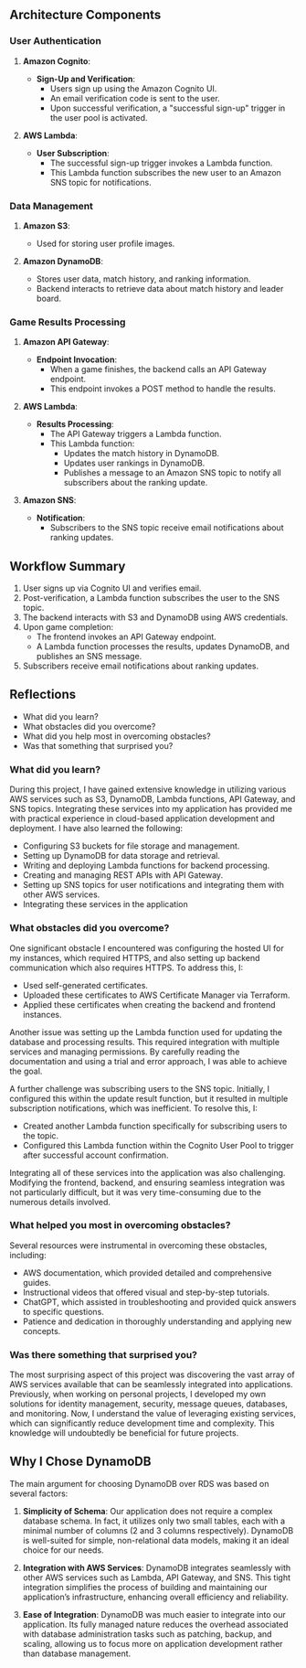 ## Architecture Components

### User Authentication

1. **Amazon Cognito**: 
    - **Sign-Up and Verification**: 
        - Users sign up using the Amazon Cognito UI.
        - An email verification code is sent to the user.
        - Upon successful verification, a "successful sign-up" trigger in the user pool is activated.

2. **AWS Lambda**:
    - **User Subscription**: 
        - The successful sign-up trigger invokes a Lambda function.
        - This Lambda function subscribes the new user to an Amazon SNS topic for notifications.

### Data Management

1. **Amazon S3**:
    - Used for storing user profile images.
    
2. **Amazon DynamoDB**:
    - Stores user data, match history, and ranking information.
    - Backend interacts to retrieve data about match history and leader board.

### Game Results Processing

1. **Amazon API Gateway**:
    - **Endpoint Invocation**:
        - When a game finishes, the backend calls an API Gateway endpoint.
        - This endpoint invokes a POST method to handle the results.

2. **AWS Lambda**:
    - **Results Processing**:
        - The API Gateway triggers a Lambda function.
        - This Lambda function:
            - Updates the match history in DynamoDB.
            - Updates user rankings in DynamoDB.
            - Publishes a message to an Amazon SNS topic to notify all subscribers about the ranking update.

3. **Amazon SNS**:
    - **Notification**:
        - Subscribers to the SNS topic receive email notifications about ranking updates.

## Workflow Summary

1. User signs up via Cognito UI and verifies email.
2. Post-verification, a Lambda function subscribes the user to the SNS topic.
3. The backend interacts with S3 and DynamoDB using AWS credentials.
4. Upon game completion:
    - The frontend invokes an API Gateway endpoint.
    - A Lambda function processes the results, updates DynamoDB, and publishes an SNS message.
5. Subscribers receive email notifications about ranking updates.

## Reflections

- What did you learn?
- What obstacles did you overcome?
- What did you help most in overcoming obstacles?
- Was that something that surprised you?

### What did you learn?
During this project, I have gained extensive knowledge in utilizing various AWS services such as S3, DynamoDB, Lambda functions, API Gateway, and SNS topics. Integrating these services into my application has provided me with practical experience in cloud-based application development and deployment. I have also learned the following:
- Configuring S3 buckets for file storage and management.
- Setting up DynamoDB for data storage and retrieval.
- Writing and deploying Lambda functions for backend processing.
- Creating and managing REST APIs with API Gateway.
- Setting up SNS topics for user notifications and integrating them with other AWS services.
- Integrating these services in the application

### What obstacles did you overcome?
One significant obstacle I encountered was configuring the hosted UI for my instances, which required HTTPS, and also setting up backend communication which also requires HTTPS. To address this, I:
- Used self-generated certificates.
- Uploaded these certificates to AWS Certificate Manager via Terraform.
- Applied these certificates when creating the backend and frontend instances.

Another issue was setting up the Lambda function used for updating the database and processing results. This required integration with multiple services and managing permissions. By carefully reading the documentation and using a trial and error approach, I was able to achieve the goal.

A further challenge was subscribing users to the SNS topic. Initially, I configured this within the update result function, but it resulted in multiple subscription notifications, which was inefficient. To resolve this, I:
- Created another Lambda function specifically for subscribing users to the topic.
- Configured this Lambda function within the Cognito User Pool to trigger after successful account confirmation.

Integrating all of these services into the application was also challenging. Modifying the frontend, backend, and ensuring seamless integration was not particularly difficult, but it was very time-consuming due to the numerous details involved.

### What helped you most in overcoming obstacles?
Several resources were instrumental in overcoming these obstacles, including:
- AWS documentation, which provided detailed and comprehensive guides.
- Instructional videos that offered visual and step-by-step tutorials.
- ChatGPT, which assisted in troubleshooting and provided quick answers to specific questions.
- Patience and dedication in thoroughly understanding and applying new concepts.

### Was there something that surprised you?
The most surprising aspect of this project was discovering the vast array of AWS services available that can be seamlessly integrated into applications. Previously, when working on personal projects, I developed my own solutions for identity management, security, message queues, databases, and monitoring. Now, I understand the value of leveraging existing services, which can significantly reduce development time and complexity. This knowledge will undoubtedly be beneficial for future projects.

## Why I Chose DynamoDB
The main argument for choosing DynamoDB over RDS was based on several factors:


1. **Simplicity of Schema**: Our application does not require a complex database schema. In fact, it utilizes only two small tables, each with a minimal number of columns (2 and 3 columns respectively). DynamoDB is well-suited for simple, non-relational data models, making it an ideal choice for our needs.
   
2. **Integration with AWS Services**: DynamoDB integrates seamlessly with other AWS services such as Lambda, API Gateway, and SNS. This tight integration simplifies the process of building and maintaining our application’s infrastructure, enhancing overall efficiency and reliability.

3. **Ease of Integration**: DynamoDB was much easier to integrate into our application. Its fully managed nature reduces the overhead associated with database administration tasks such as patching, backup, and scaling, allowing us to focus more on application development rather than database management.
